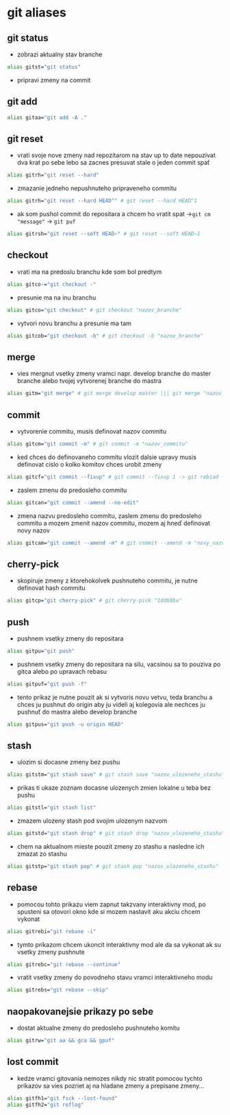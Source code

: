 # git aliases

## git status
- zobrazi aktualny stav branche
```bash
alias gitst="git status"
```
- pripravi zmeny na commit
## git add
```bash
alias gitaa="git add -A ."
```
## git reset
- vrati svoje nove zmeny nad repozitarom na stav up to date nepouzivat dva krat po sebe lebo sa zacnes presuvat stale o jeden commit spať
```bash
alias gitrh="git reset --hard"
```
- zmazanie jedneho nepushnuteho pripraveneho commitu
```bash
alias gitrh="git reset --hard HEAD^" # git reset --hard HEAD^1
```
- ak som pushol commit do repositara a chcem ho vratit spat ->`git cm "message"` -> `git puf`
```bash
alias gitrsh="git reset --soft HEAD~" # git reset --soft HEAD~1
```
## checkout
- vrati ma na predoslu branchu kde som bol predtym
```bash
alias gitco-="git checkout -"
```
- presunie ma na inu branchu
```bash
alias gitco="git checkout" # git checkout "nazov_branche"
```
- vytvori novu branchu a presunie ma tam
```bash
alias gitcob="git checkout -b" # git checkout -b "nazov_branche"
```
## merge
- vies mergnut vsetky zmeny vramci napr. develop branche do master branche alebo tvojej vytvorenej branche do mastra
```bash
alias gitm="git merge" # git merge develop master ||| git merge "nazov_tvojej_branche" master
```
## commit
- vytvorenie commitu, musis definovat nazov commitu
```bash
alias gitcm="git commit -m" # git commit -m "nazov_commitu"
```
- ked chces do definovaneho commitu vlozit dalsie upravy musis definovat cislo o kolko komitov chces urobit zmeny
```bash
alias gitcf="git commit --fixup" # git commit --fixup 1 -> git rebiad -> git ca -> git puf
```
- zaslem zmenu do predosleho commitu 
```bash
alias gitcan="git commit --amend --no-edit"
```
- zmena nazvu predosleho commitu, zaslem zmenu do predosleho commitu a mozem zmenit nazov commitu, mozem aj hneď definovat novy nazov 
```bash
alias gitcam="git commit --amend -m" # git commit --amend -m "novy_nazov_commitu"
```
## cherry-pick
- skopiruje zmeny z ktorehokolvek pushnuteho commitu, je nutne definovat hash commitu
```bash
alias gitcp="git cherry-pick" # git cherry-pick "1dd68ba"
```
## push
- pushnem vsetky zmeny do repositara
```bash
alias gitpu="git push"
```
- pushnem vsetky zmeny do repositara na silu, vacsinou sa to pouziva po gitca alebo po upravach rebasu
```bash
alias gitpuf="git push -f"
```
- tento prikaz je nutne pouzit ak si vytvoris novu vetvu, teda branchu a chces ju pushnut do origin aby ju videli aj kolegovia ale nechces ju pushnuť do mastra alebo develop branche
```bash
alias gitpus="git push -u origin HEAD"
```
## stash
- ulozim si docasne zmeny bez pushu
```bash
alias gitstm="git stash save" # git stash save "nazov_ulozeneho_stashu"
```
- prikas ti ukaze zoznam docasne ulozenych zmien lokalne u teba bez pushu
```bash
alias gitstl="git stash list"
```
- zmazem ulozeny stash pod svojim ulozenym nazvom
```bash
alias gitstd="git stash drop" # git stash drop "nazov_ulozeneho_stashu"
```
- chem na aktualnom mieste pouzit zmeny zo stashu a nasledne ich zmazat zo stashu
```bash
alias gitstp="git stash pop" # git stash pop "nazov_ulozeneho_stashu"
```
## rebase
- pomocou tohto prikazu viem zapnut takzvany interaktivny mod, po spusteni sa otovori okno kde si mozem nastavit aku akciu chcem vykonat
```bash
alias gitrebi="git rebase -i"
```
- tymto prikazom chcem ukoncit interaktivny mod ale da sa vykonat ak su vsetky zmeny pushnute
```bash
alias gitrebc="git rebase --continue"
```
- vratit vsetky zmeny do povodneho stavu vramci interaktivneho modu
```bash
alias gitrebs="git rebase --skip"
```
## naopakovanejsie prikazy po sebe
- dostat aktualne zmeny do predosleho pushnuteho komitu
```bash
alias gitrw="git aa && gca && gpuf"
```
## lost commit
- kedze vramci gitovania nemozes nikdy nic stratit pomocou tychto prikazov sa vies pozriet aj na hladane zmeny a prepisane zmeny...
```bash
alias gitfh1="git fsck --lost-found"
alias gitfh2="git reflog"
```
